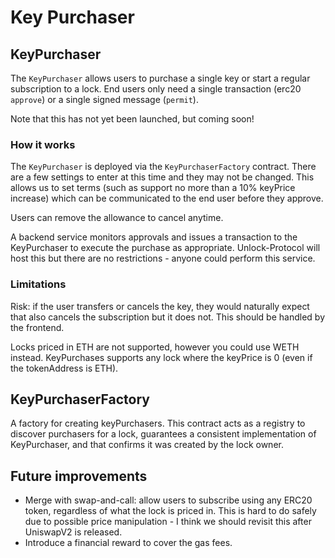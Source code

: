 # Key Purchaser

## KeyPurchaser

The `KeyPurchaser` allows users to purchase a single key or start a regular subscription to a lock. End users only need a single transaction \(erc20 `approve`\) or a single signed message \(`permit`\).

Note that this has not yet been launched, but coming soon!

### How it works

The `KeyPurchaser` is deployed via the `KeyPurchaserFactory` contract. There are a few settings to enter at this time and they may not be changed. This allows us to set terms \(such as support no more than a 10% keyPrice increase\) which can be communicated to the end user before they approve.

Users can remove the allowance to cancel anytime.

A backend service monitors approvals and issues a transaction to the KeyPurchaser to execute the purchase as appropriate. Unlock-Protocol will host this but there are no restrictions - anyone could perform this service.

### Limitations

Risk: if the user transfers or cancels the key, they would naturally expect that also cancels the subscription but it does not. This should be handled by the frontend.

Locks priced in ETH are not supported, however you could use WETH instead. KeyPurchases supports any lock where the keyPrice is 0 \(even if the tokenAddress is ETH\).

## KeyPurchaserFactory

A factory for creating keyPurchasers. This contract acts as a registry to discover purchasers for a lock, guarantees a consistent implementation of KeyPurchaser, and that confirms it was created by the lock owner.

## Future improvements

* Merge with swap-and-call: allow users to subscribe using any ERC20 token, regardless of what the lock is priced in. This is hard to do safely due to possible price manipulation - I think we should revisit this after UniswapV2 is released.
* Introduce a financial reward to cover the gas fees.

